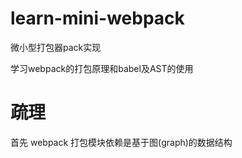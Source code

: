# learn-mini-webpack

微小型打包器pack实现

学习webpack的打包原理和babel及AST的使用

# 疏理

首先 webpack 打包模块依赖是基于图(graph)的数据结构